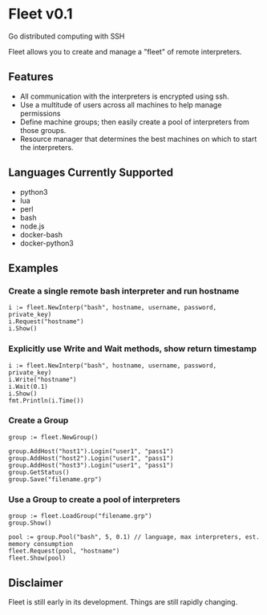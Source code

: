 # Fleet v0.1
Go distributed computing with SSH

Fleet allows you to create and manage a "fleet" of remote interpreters.  

## Features
- All communication with the interpreters is encrypted using ssh.
- Use a multitude of users across all machines to help manage permissions
- Define machine groups; then easily create a pool of interpreters from those groups.  
- Resource manager that determines the best machines on which to start the interpreters.

## Languages Currently Supported
- python3
- lua
- perl
- bash
- node.js
- docker-bash
- docker-python3

## Examples
### Create a single remote bash interpreter and run hostname
```
i := fleet.NewInterp("bash", hostname, username, password, private_key)
i.Request("hostname")
i.Show()
```

### Explicitly use Write and Wait methods, show return timestamp
```
i := fleet.NewInterp("bash", hostname, username, password, private_key)
i.Write("hostname")
i.Wait(0.1)
i.Show()
fmt.Println(i.Time())
```

### Create a Group
```
group := fleet.NewGroup()

group.AddHost("host1").Login("user1", "pass1")
group.AddHost("host2").Login("user1", "pass1")
group.AddHost("host3").Login("user1", "pass1")
group.GetStatus()
group.Save("filename.grp")

```
### Use a Group to create a pool of interpreters
```
group := fleet.LoadGroup("filename.grp")
group.Show()

pool := group.Pool("bash", 5, 0.1) // language, max interpreters, est. memory consumption
fleet.Request(pool, "hostname")
fleet.Show(pool)
```



## Disclaimer
Fleet is still early in its development.  Things are still rapidly changing.

